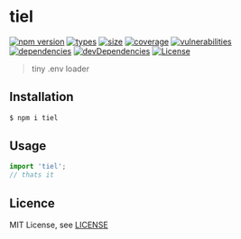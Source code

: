 <h1 align="left">tiel</h1>

[![npm version][npm-src]][npm-href]
[![types][types-src]][types-href]
[![size][size-src]][size-href]
[![coverage][coverage-src]][coverage-href]
[![vulnerabilities][vulnerabilities-src]][vulnerabilities-href]
[![dependencies][dep-src]][dep-href]
[![devDependencies][devDep-src]][devDep-href]
[![License][license-src]][license-href]

> tiny .env loader

## Installation
```bash
$ npm i tiel
```

## Usage
```js
import 'tiel';
// thats it
```

## Licence
MIT License, see [LICENSE](./LICENSE)

[npm-src]: https://badgen.net/npm/v/tiel
[npm-href]: https://www.npmjs.com/package/tiel
[size-src]: https://badgen.net/packagephobia/install/tiel
[size-href]: https://packagephobia.com/result?p=tiel
[types-src]: https://badgen.net/npm/types/tiel
[types-href]: https://www.npmjs.com/package/tiel
[coverage-src]: https://coveralls.io/repos/github/sovrin/tiel/badge.svg?branch=master
[coverage-href]: https://coveralls.io/github/sovrin/tiel?branch=master
[vulnerabilities-src]: https://snyk.io/test/github/sovrin/tiel/badge.svg
[vulnerabilities-href]: https://snyk.io/test/github/sovrin/tiel
[dep-src]: https://badgen.net/david/dep/sovrin/tiel
[dep-href]: https://badgen.net/david/dep/sovrin/tiel
[devDep-src]: https://badgen.net/david/dev/sovrin/tiel
[devDep-href]: https://badgen.net/david/dev/sovrin/tiel
[license-src]: https://badgen.net/github/license/sovrin/tiel
[license-href]: LICENSE
